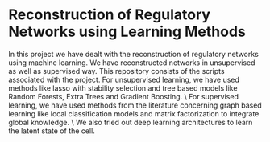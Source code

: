 # Reconstruction of Regulatory Networks using Learning Methods

In this project we have dealt with the reconstruction of regulatory networks using machine learning. 
We have reconstructed networks in unsupervised as well as supervised way. This repository consists of 
the scripts associated with the project. For unsupervised learning, we have used methods like lasso with stability
selection and tree based models like Random Forests, Extra Trees and Gradient Boosting. \\
For supervised learning, we have used methods from the literature concerning graph based learning like 
local classification models and matrix factorization to integrate global knowledge. \\
We also tried out deep learning architectures to learn the latent state of the cell.
